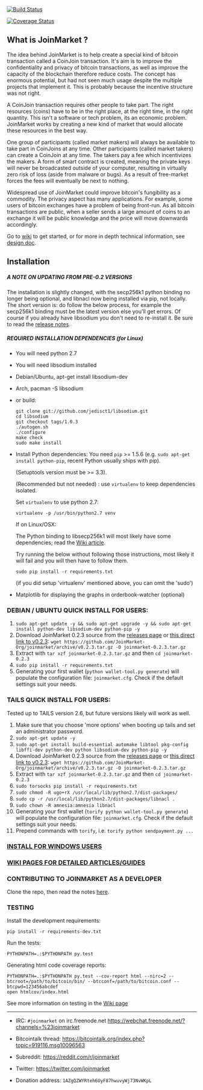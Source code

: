 [![Build Status](https://travis-ci.org/JoinMarket-Org/joinmarket.svg?branch=develop)](https://travis-ci.org/JoinMarket-Org/joinmarket.svg?branch=develop)

[![Coverage Status](https://coveralls.io/repos/github/JoinMarket-Org/joinmarket/badge.svg?branch=develop)](https://coveralls.io/github/JoinMarket-Org/joinmarket?branch=develop)

## What is JoinMarket ?

The idea behind JoinMarket is to help create a special kind of bitcoin transaction called a CoinJoin transaction. It's aim is to improve the confidentiality and privacy of bitcoin transactions, as well as improve the capacity of the blockchain therefore reduce costs. The concept has enormous potential, but had not seen much usage despite the multiple projects that implement it. This is probably because the incentive structure was not right.

A CoinJoin transaction requires other people to take part. The right resources (coins) have to be in the right place, at the right time, in the right quantity. This isn't a software or tech problem, its an economic problem. JoinMarket works by creating a new kind of market that would allocate these resources in the best way.

One group of participants (called market makers) will always be available to take part in CoinJoins at any time. Other participants (called market takers) can create a CoinJoin at any time. The takers pay a fee which incentivizes the makers. A form of smart contract is created, meaning the private keys will never be broadcasted outside of your computer, resulting in virtually zero risk of loss (aside from malware or bugs). As a result of free-market forces the fees will eventually be next to nothing. 

Widespread use of JoinMarket could improve bitcoin's fungibility as a commodity. The privacy aspect has many applications. For example, some users of bitcoin exchanges have a problem of being front-run. As all bitcoin transactions are public, when a seller sends a large amount of coins to an exchange it will be public knowledge and the price will move downwards accordingly.

Go to [wiki](https://github.com/JoinMarket-Org/joinmarket/wiki) to get started, or for more in depth technical information, see [design doc](https://github.com/JoinMarket-Org/JoinMarket-Docs/blob/master/High-level-design.md).

## Installation

##### A NOTE ON UPDATING FROM PRE-0.2 VERSIONS
The installation is slightly changed, with the secp256k1 python binding no longer being optional, and libnacl now being installed via pip, not locally. The short version is: do follow the below process, for example the secp256k1 binding must be the latest version else you'll get errors. Of course if you already have libsodium you don't need to re-install it. Be sure to read the [release notes](https://github.com/JoinMarket-Org/joinmarket/blob/develop/doc/release-notes-0.2.3.md).

##### REQUIRED INSTALLATION DEPENDENCIES (for Linux)

+ You will need python 2.7

+ You will need libsodium installed

 - Debian/Ubuntu, apt-get install libsodium-dev
 - Arch, pacman -S libsodium
 - or build:

    ```
    git clone git://github.com/jedisct1/libsodium.git
    cd libsodium
    git checkout tags/1.0.3
    ./autogen.sh
    ./configure
    make check
    sudo make install
    ```

+ Install Python dependencies:
    You need `pip` >= 1.5.6 (e.g. `sudo apt-get install python-pip`, recent Python usually ships with pip).

    (Setuptools version must be >= 3.3).

    (Recommended but not needed) : use `virtualenv` to keep dependencies isolated.
    
    Set `virtualenv` to use python 2.7:
    
    ```
    virtualenv -p /usr/bin/python2.7 venv
    ```

    If on Linux/OSX:

    The Python binding to libsecp256k1 will most likely have some dependencies; read the [Wiki article](https://github.com/JoinMarket-Org/joinmarket/wiki/Installing-the-libsecp256k1-binding).

    Try running the below without following those instructions, most likely it will fail and you will then have to follow them.

    ```
    sudo pip install -r requirements.txt
    ```
    (if you did setup 'virtualenv' mentioned above, you can omit the 'sudo')
    
+ Matplotlib for displaying the graphs in orderbook-watcher (optional)

### DEBIAN / UBUNTU QUICK INSTALL FOR USERS:

1. `sudo apt-get update -y && sudo apt-get upgrade -y && sudo apt-get install python-dev libsodium-dev python-pip -y`
2. Download JoinMarket 0.2.3 source from the [releases page](https://github.com/joinmarket-org/joinmarket/releases/tag/v0.2.3) or [this direct link to v0.2.3](https://github.com/JoinMarket-Org/joinmarket/archive/v0.2.3.tar.gz):
   `wget https://github.com/JoinMarket-Org/joinmarket/archive/v0.2.3.tar.gz -O joinmarket-0.2.3.tar.gz`
3. Extract with `tar xzf joinmarket-0.2.3.tar.gz` and then `cd joinmarket-0.2.3`
4. `sudo pip install -r requirements.txt`
5. Generating your first wallet (`python wallet-tool.py generate`) will populate the configuration file: `joinmarket.cfg`.
   Check if the default settings suit your needs.
   
### TAILS QUICK INSTALL FOR USERS:
Tested up to TAILS version 2.6, but future versions likely will work as well.

1. Make sure that you choose 'more options' when booting up tails and set an administrator password.
2. `sudo apt-get update -y`
3. `sudo apt-get install build-essential automake libtool pkg-config libffi-dev python-dev python libsodium-dev python-pip -y`
4. Download JoinMarket 0.2.3 source from the [releases page](https://github.com/joinmarket-org/joinmarket/releases/tag/v0.2.3) or [this direct link to v0.2.3](https://github.com/JoinMarket-Org/joinmarket/archive/v0.2.3.tar.gz):
   `wget https://github.com/JoinMarket-Org/joinmarket/archive/v0.2.3.tar.gz -O joinmarket-0.2.3.tar.gz`
5. Extract with `tar xzf joinmarket-0.2.3.tar.gz` and then `cd joinmarket-0.2.3`
6. `sudo torsocks pip install -r requirements.txt`
7. `sudo chmod -R ugo+rX /usr/local/lib/python2.7/dist-packages/`
8. `sudo cp -r /usr/local/lib/python2.7/dist-packages/libnacl .`
9. `sudo chown -R amnesia:amnesia libnacl`
10. Generating your first wallet (`torify python wallet-tool.py generate`) will populate the configuration file: `joinmarket.cfg`.
   Check if the default settings suit your needs.
11. Prepend commands with `torify`, i.e. `torify python sendpayment.py ...`

### [INSTALL FOR WINDOWS USERS](https://github.com/JoinMarket-Org/joinmarket/wiki/Installing-JoinMarket-on-Windows)

### [WIKI PAGES FOR DETAILED ARTICLES/GUIDES](https://github.com/joinmarket-org/joinmarket/wiki)

### CONTRIBUTING TO JOINMARKET AS A DEVELOPER

Clone the repo, then read the notes [here](./CONTRIBUTING.md).

### TESTING

Install the development requirements:

    pip install -r requirements-dev.txt

Run the tests:

    PYTHONPATH=.:$PYTHONPATH py.test

Generating html code coverage reports:

    PYTHONPATH=.:$PYTHONPATH py.test --cov-report html --nirc=2 --btcroot=/path/to/bitcoin/bin/ --btcconf=/path/to/bitcoin.conf --btcpwd=123456abcdef
    open htmlcov/index.html

See more information on testing in the [Wiki page](https://github.com/JoinMarket-Org/joinmarket/wiki/Testing)

---

+ IRC: `#joinmarket` on irc.freenode.net https://webchat.freenode.net/?channels=%23joinmarket

+ Bitcointalk thread: https://bitcointalk.org/index.php?topic=919116.msg10096563

+ Subreddit: https://reddit.com/r/joinmarket

+ Twitter: https://twitter.com/joinmarket

+ Donation address: `1AZgQZWYRteh6UyF87hwuvyWj73NvWKpL`
